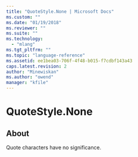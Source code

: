 ```yaml
---
title: "QuoteStyle.None | Microsoft Docs"
ms.custom: ""
ms.date: "01/19/2018"
ms.reviewer: ""
ms.suite: ""
ms.technology: 
  - "mlang"
ms.tgt_pltfrm: ""
ms.topic: "language-reference"
ms.assetid: ee1bea03-706f-4f48-b015-f7cdbf143a43
caps.latest.revision: 2
author: "Minewiskan"
ms.author: "owend"
manager: "kfile"
---
```

# QuoteStyle.None
## About
Quote characters have no significance.

